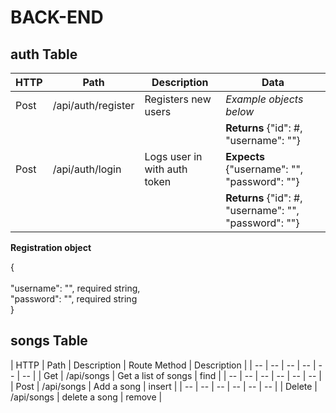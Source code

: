 # BACK-END

## auth Table

| HTTP | Path | Description | Data
| -- | -- | -- | -- |
| Post | /api/auth/register | Registers new users | *Example objects below* |
| |  |  | **Returns** {"id": #, "username": ""} |
| Post | /api/auth/login | 	Logs user in with auth token | **Expects** {"username": "", "password": ""}
| |  |  | **Returns** {"id": #, "username": "", "password": ""} |
**Registration object**

{   
    <br />
    "username": "", required string,
    <br />
    "password": "", required string
    <br />
}

## songs Table

| HTTP | Path | Description | Route Method | Description |
| -- | -- | -- | -- | -- | -- |
| Get | /api/songs | Get a list of songs | find | 
| -- | -- | -- | -- | -- | -- |
| Post | /api/songs | Add a song | insert | 
| -- | -- | -- | -- | -- | -- |
| Delete | /api/songs | delete a song | remove | 
